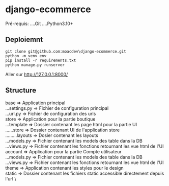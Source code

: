 # django-ecommerce

Pré-requis:
....Git
....Python3.10+
## Deploiemnt
    git clone git@github.com:moacdev\django-ecommerce.git
    python -m venv env
    pip install -r requirements.txt
    python manage.py runserver
Aller sur http://127.0.0.1:8000/
## Structure
base => Application principal \
...settings.py => Fichier de configuration principal \
...url.py => Fichier de configuration des urls \
store => Application pour la partie boutique \
...template => Dossier contenant les page html pour la partie UI \
......store => Dossier contenant UI de l'application store  \
.........layouts => Dosier contenant les layouts \
...models.py => Fichier contenant les models des table dans la DB \
...views.py => Fichier contenant les fonctions retournant les vue html de l'UI \
account => Application pour la partie Compte utilisateur \
...models.py => Fichier contenant les models des table dans la DB \
...views.py => Fichier contenant les fonctions retournant les vue html de l'UI \
theme => Application contenant les styles pour le design \
static => Dossier contenant les fichiers static accessible directement depuis l'url \



